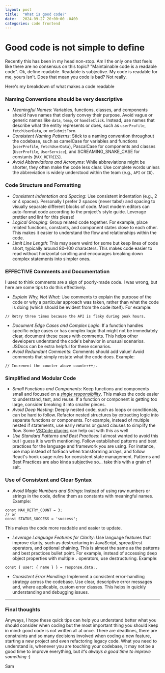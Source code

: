 ```yaml
---
layout: post
title:  "What is good code?"
date:   2024-09-27 20:00:00 -0400
categories: code frontend
---
```


# Good code is not simple to define
Recently this has been in my head non-stop. Am I the only one that feels like there are no consensus on this topic?
"Maintainable code is a readable code". Ok, define readable. Readable is subjective. My code is readable for me, yours isn't. Does that mean you code is bad? Not really.

Here's my breakdown of what makes a code readable

### Naming Conventions should be very descriptive

- *Meaningful Names*: Variables, functions, classes, and components should have names that clearly convey their purpose. Avoid vague or generic names like `data`, `temp`, or `handleClick`. Instead, use names that describe what the entity represents or does, such as `userProfile`, `fetchUserData`, or `onSubmitForm`.
- *Consistent Naming Patterns*: Stick to a naming convention throughout the codebase, such as camelCase for variables and functions (`userProfile`, `fetchUserData`), PascalCase for components and classes (`UserProfile`, `UserService`), and SCREAMING_SNAKE_CASE for constants (`MAX_RETRIES`).
- *Avoid Abbreviations and Acronyms*: While abbreviations might be shorter, they often make the code less clear. Use complete words unless the abbreviation is widely understood within the team (e.g., `API` or `ID`).

### Code Structure and Formatting

- *Consistent Indentation and Spacing*: Use consistent indentation (e.g., 2 or 4 spaces). Personally I prefer 2 spaces (never tabs!) and spacing to visually separate different blocks of code. Most modern editors can auto-format code according to the project's style guide. Leverage prettier and lint for this please!
- *Logical Grouping*: Group related code together. For example, place related functions, constants, and component states close to each other. This makes it easier to understand the flow and relationships within the code.
- *Limit Line Length*: This may seem weird for some but keep lines of code short, typically around 80–100 characters. This makes code easier to read without horizontal scrolling and encourages breaking down complex statements into simpler ones.

### EFFECTIVE Comments and Documentation
I used to think comments are a sign of poorly-made code. I was wrong, but here are some tips to do this effectively.

- *Explain Why, Not What*: Use comments to explain the purpose of the code or why a particular approach was taken, rather than what the code is doing (which should be evident from the code itself). For example:
```
// Retry three times because the API is flaky during peak hours.
```
- *Document Edge Cases and Complex Logic*: If a function handles specific edge cases or has complex logic that might not be immediately clear, document these cases with comments. This helps other developers understand the code's behavior in unusual scenarios. JSDocs can be extra helpful for these scenarios.
- *Avoid Redundant Comments*: Comments should add value! Avoid comments that simply restate what the code does. Example:
```
// Increment the counter above counter++;.
```

### Simplified and Modular Code
- *Small Functions and Components*: Keep functions and components small and focused on a [*single responsibility*](https://www.designgurus.io/answers/detail/solid-design-principles). This makes the code easier to understand, test, and reuse. If a function or component is getting too large, consider breaking it into smaller pieces.
- *Avoid Deep Nesting*: Deeply nested code, such as loops or conditionals, can be hard to follow. Refactor nested structures by extracting logic into separate functions or components. For example, instead of multiple nested if statements, use early returns or guard clauses to simplify the flow. Some [VSCode plugins](https://marketplace.visualstudio.com/items?itemName=kisstkondoros.vscode-codemetrics) can help out with this as well
- *Use Standard Patterns and Best Practices*: I almost wanted to avoid this but I guess it is worth mentioning. Follow established patterns and best practices for the language and framework you are using. For instance, use map instead of forEach when transforming arrays, and follow React's hook usage rules for consistent state management. Patterns and Best Practices are also kinda subjective so... take this with a grain of salt.

### Use of Consistent and Clear Syntax
- *Avoid Magic Numbers and Strings*: Instead of using raw numbers or strings in the code, define them as constants with meaningful names. Example:
```
const MAX_RETRY_COUNT = 3;
// or
const STATUS_SUCCESS = 'success';
```
This makes the code more readable and easier to update.
- *Leverage Language Features for Clarity*: Use language features that improve clarity, such as destructuring in JavaScript, spread/rest operators, and optional chaining. This is almost the same as the patterns and best practices bullet point. For example, instead of accessing deep object properties with multiple `.` operators, use destructuring. Example:
```
const { user: { name } } = response.data;.
```
- *Consistent Error Handling*: Implement a consistent error-handling strategy across the codebase. Use clear, descriptive error messages and, where applicable, custom error classes. This helps in quickly understanding and debugging issues.

---

### Final thoughts

Anyways, I hope these quick tips can help you understand better what you should consider when coding but the most important thing you should keep in mind:
good code is not written all at once. There are deadlines, there are constraints and so many decisions involved when coding a new feature, starting a new project and even refactoring legacy code. What you need to understand is, whenever you are touching your codebase, it may not be a good time to improve everything, but *it's always a good time to improve something* :)

Sam

